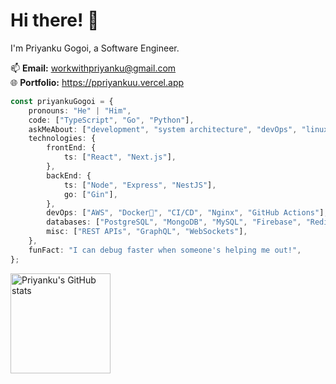 # Hi there! 👋

I'm Priyanku Gogoi, a Software Engineer.

📫 **Email:** workwithpriyanku@gmail.com <br />
🌐 **Portfolio:** https://ppriyankuu.vercel.app

```typescript
const priyankuGogoi = {
    pronouns: "He" | "Him",
    code: ["TypeScript", "Go", "Python"],
    askMeAbout: ["development", "system architecture", "devOps", "linux sysadmin"],
    technologies: {
        frontEnd: {
            ts: ["React", "Next.js"],
        },
        backEnd: {
            ts: ["Node", "Express", "NestJS"],
            go: ["Gin"],
        },
        devOps: ["AWS", "Docker🐳", "CI/CD", "Nginx", "GitHub Actions"],
        databases: ["PostgreSQL", "MongoDB", "MySQL", "Firebase", "Redis"],
        misc: ["REST APIs", "GraphQL", "WebSockets"],
    },
    funFact: "I can debug faster when someone's helping me out!",
};
```

<div>
    <p> 
        <img src="https://github-readme-stats.vercel.app/api?username=ppriyankuu&show_icons=true&theme=midnight-purple" alt="Priyanku's GitHub stats" height="160"> &nbsp; &nbsp; 
    </p> 
</div>
